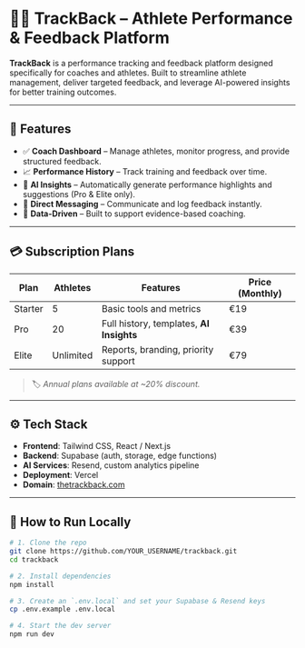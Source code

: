 # 🏋️‍♂️ TrackBack – Athlete Performance & Feedback Platform

**TrackBack** is a performance tracking and feedback platform designed specifically for coaches and athletes. Built to streamline athlete management, deliver targeted feedback, and leverage AI-powered insights for better training outcomes.

---

## 🚀 Features

- ✅ **Coach Dashboard** – Manage athletes, monitor progress, and provide structured feedback.
- 📈 **Performance History** – Track training and feedback over time.
- 🤖 **AI Insights** – Automatically generate performance highlights and suggestions (Pro & Elite only).
- 📩 **Direct Messaging** – Communicate and log feedback instantly.
- 🧠 **Data-Driven** – Built to support evidence-based coaching.

---

## 💳 Subscription Plans

| Plan    | Athletes | Features | Price (Monthly) |
|---------|----------|----------|------------------|
| Starter | 5        | Basic tools and metrics | €19 |
| Pro     | 20       | Full history, templates, **AI Insights** | €39 |
| Elite   | Unlimited| Reports, branding, priority support | €79 |

> 🏷️ *Annual plans available at ~20% discount.*

---

## ⚙️ Tech Stack

- **Frontend**: Tailwind CSS, React / Next.js
- **Backend**: Supabase (auth, storage, edge functions)
- **AI Services**: Resend, custom analytics pipeline
- **Deployment**: Vercel
- **Domain**: [thetrackback.com](https://thetrackback.com)

---

## 🧪 How to Run Locally

```bash
# 1. Clone the repo
git clone https://github.com/YOUR_USERNAME/trackback.git
cd trackback

# 2. Install dependencies
npm install

# 3. Create an `.env.local` and set your Supabase & Resend keys
cp .env.example .env.local

# 4. Start the dev server
npm run dev
